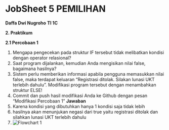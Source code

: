 # JobSheet 5 PEMILIHAN

**Daffa Dwi Nugroho**
**TI 1C**

**2. Praktikum**

**2.1 Percobaan 1**
1. Mengapa pengecekan pada struktur IF tersebut tidak melibatkan kondisi dengan
operator relasional?
2. Saat program dijalankan, kemudian Anda mengisikan nilai false, bagaimana hasilnya?
3. Sistem perlu memberikan informasi apabila pengguna memasukkan nilai false, maka
terdapat keluaran “Registrasi ditolak. Silakan lunasi UKT terlebih dahulu”. Modifikasi
program tersebut dengan menambahkan struktur ELSE!
4. Commit dan push hasil modifikasi Anda ke Github dengan pesan “Modifikasi
Percobaan 1”
**Jawaban**
1. Karena kondisi yang dibutuhkan hanya 1 kondisi saja tidak lebih
2. hasilnya akan menunjukan negasi dari true yaitu registrasi ditolak  dan silahkan lunasi UKT terlebih dahulu
3. ![Flowchart 1](https://github.com/Dapa-yap/PraktikumDaspro/blob/main/img/2.1.png?raw=true)

